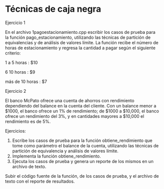 ﻿# Técnicas de caja negra

Ejercicio 1

En el archivo 1pagoestacionamiento.cpp escribir los casos de prueba para la función pago_estacionamiento, utilizando las técnicas de partición de equivalencias y de análisis de valores límite. La función recibe el número de horas de estacionamiento y regresa la cantidad a pagar según el siguiente criterio:

1 a 5 horas : $10

6  10 horas : $9

más de 10 horas : $7



Ejercicio 2

El banco McPato ofrece una cuenta de ahorros con rendimiento dependiendo del balance en la cuenta del cliente. Con un balance menor a $1000, el banco ofrece un 1% de rendimiento; de $1000 a $10,000, el banco ofrece un rendimiento del 3%, y en cantidades mayores a $10,000 el rendimiento es de 5%.

Ejercicios:
1. Escribe los casos de prueba para la función obtiene_rendimiento que tome como parámetro el balance de la cuenta, utilizando las técnicas de partición de equivalencia y análisis de valores límite.
2. Implementa la función obtiene_rendimiento.
3. Ejecuta los casos de prueba y genera un reporte de los mismos en un archivo de texto.

Subir el código fuente de la función, de los casos de prueba, y el archivo de texto con el reporte de resultados.
